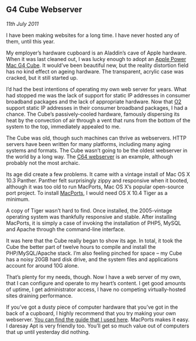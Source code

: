 ## G4 Cube Webserver
*11th July 2011*

I have been making websites for a long time. I have never hosted any of them, until this year.

My employer’s hardware cupboard is an Aladdin’s cave of Apple hardware. When it was last cleaned out, I was lucky enough to adopt an [Apple Power Mac G4 Cube][g4-cube]. It would’ve been beautiful new, but the reality distortion field has no kind effect on ageing hardware. The transparent, acrylic case was cracked, but it still started up.

I’d had the best intentions of operating my own web server for years. What had stopped me was the lack of support for static IP addresses in consumer broadband packages and the lack of appropriate hardware. Now that [O2][o2] support static IP addresses in their consumer broadband packages, I had a chance. The Cube’s passively-cooled hardware, famously dispersing its heat by the convection of air through a vent that runs from the bottom of the system to the top, immediately appealed to me.

The Cube was old, though such machines can thrive as webservers. HTTP servers have been written for many platforms, including many aging systems and formats. The Cube wasn’t going to be the oldest webserver in the world by a long way. The [C64 webserver][c64-webserver] is an example, although probably not the most archaic.

Its age did create a few problems. It came with a vintage install of Mac OS X 10.3 Panther. Panther felt surprisingly zippy and responsive when it booted, although it was too old to run MacPorts, Mac OS X’s popular open-source port project. To install [MacPorts][macports], I would need OS X 10.4 Tiger as a minimum.

A copy of Tiger wasn’t hard to find. Once installed, the 2005-vintage operating system was thankfully responsive and stable. After installing MacPorts, it is simply a case of invoking the installation of PHP5, MySQL and Apache through the command-line interface.

It was here that the Cube really began to show its age. In total, it took the Cube the better part of twelve hours to compile and install the PHP/MySQL/Apache stack. I’m also feeling pinched for space – my Cube has a noisy 20GB hard disk drive, and the system files and applications account for around 10G alone.

That’s plenty for my needs, though. Now I have a web server of my own, that I can configure and operate to my heart’s content. I get good amounts of uptime, I get administrator access, I have no competing virtually-hosted sites draining performance.

If you’ve got a dusty piece of computer hardware that you’ve got in the back of a cupboard, I highly recommend that you try making your own webserver. [You can find the guide that I used here][guide]. MacPorts makes it easy. I daresay Apt is very friendly too. You’ll get so much value out of computers that up until yesterday did nothing.

[g4-cube]: http://en.wikipedia.org/wiki/Power_Mac_G4_Cube
[o2]:    http://www.o2.co.uk/broadband/
[c64-webserver]: http://www.c64web.com/
[macports]: http://www.macports.org/
[guide]: http://2tbsp.com/content/install_apache_2_and_php_5_macports
